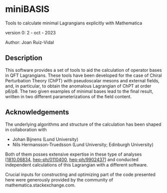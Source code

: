 # miniBASIS

Tools to calculate minimal Lagrangians explicitly with Mathematica

version 0: 2 - oct - 2023

Author: Joan Ruiz-Vidal

## Description

This software provides a set of tools to aid the calculation of operator bases in QFT Lagrangians.
These tools have been developed for the case of Chiral Perturbation Theory (ChPT) with pseudoscalar mesons and external fields, and, in particular, to obtain the anomalous Lagrangian of ChPT at order p6/p8. The two given examples of minimal bases lead to the final result, written in two different parameterizations of the field content.


## Acknowledgements

The underlying algorithms and structure of the calculation has been shaped in collaboration with 
 - Johan Bijnens (Lund University)
 - Nils Hermansson-Truedsson (Lund University; Edinburgh University) 

Both of them posses extensive expertise in these type of analyses [[1810.06834](https://arxiv.org/abs/1810.06834), [hep-ph/0110400](https://arxiv.org/abs/hep-ph/0110400), [hep-ph/9902437](https://arxiv.org/abs/hep-ph/9902437)] and conducted independent calculations of this Lagrangian with a different software.

Crucial inputs for constructing and optimizing part of the code presented here were generously provided by the community of mathematica.stackexchange.com.
